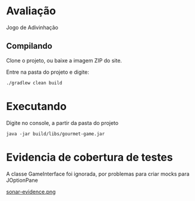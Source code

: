 # Avaliação

Jogo de Adivinhação

## Compilando

Clone o projeto, ou baixe a imagem ZIP do site.

Entre na pasta do projeto e digite:

    ./gradlew clean build
    
# Executando

Digite no console, a partir da pasta do projeto

    java -jar build/libs/gourmet-game.jar
    
# Evidencia de cobertura de testes

A classe GameInterface foi ignorada, por problemas para criar mocks para JOptionPane

[sonar-evidence.png](Evidência)

